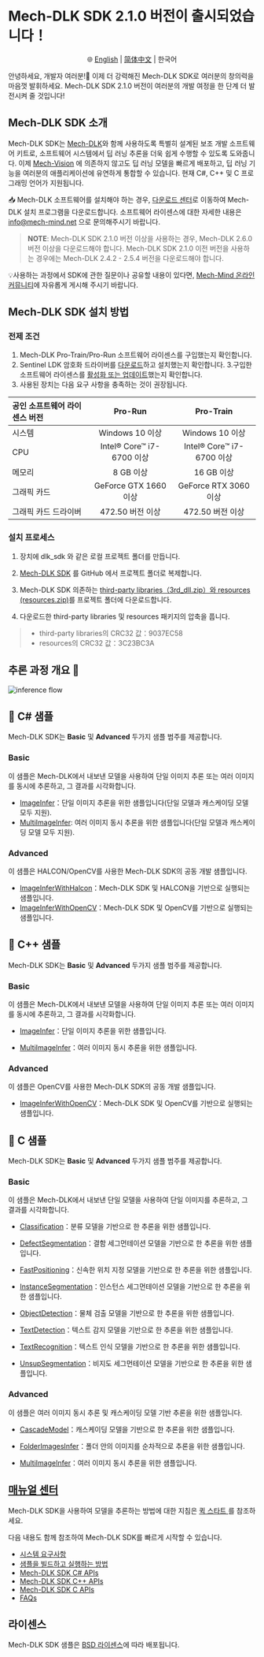 #  Mech-DLK SDK 2.1.0 버전이 출시되었습니다！
<div align="center">

🌐 [English](README.md) | [简体中文](README_zh-CN.md) | 한국어

</div>

안녕하세요, 개발자 여러분!👋
이제 더 강력해진 Mech-DLK SDK로 여러분의 창의력을 마음껏 발휘하세요. Mech-DLK SDK 2.1.0 버전이 여러분의 개발 여정을 한 단계 더 발전시켜 줄 것입니다!

## Mech-DLK SDK 소개
Mech-DLK SDK는 [Mech-DLK](https://kr.mech-mind.com/product/P0042.html)와 함께 사용하도록 특별히 설계된 보조 개발 소프트웨어 키트로, 소프트웨어 시스템에서 딥 러닝 추론을 더욱 쉽게 수행할 수 있도록 도와줍니다. 이제 [Mech-Vision](https://kr.mech-mind.com/product/P0041.html) 에 의존하지 않고도 딥 러닝 모델을 빠르게 배포하고, 딥 러닝 기능을 여러분의 애플리케이션에 유연하게 통합할 수 있습니다. 현재 C#, C++ 및 C 프로그래밍 언어가 지원됩니다.

📥 Mech-DLK 소프트웨어를 설치해야 하는 경우, [다운로드 센터](https://downloads.mech-mind.com/kr?tab=tab-dlk)로 이동하여 Mech-DLK 설치 프로그램을 다운로드합니다. 소프트웨어 라이센스에 대한 자세한 내용은 info@mech-mind.net 으로 문의해주시기 바랍니다.
> **NOTE**: Mech-DLK SDK 2.1.0 버전 이상을 사용하는 경우, Mech-DLK 2.6.0 버전 이상을 다운로드해야 합니다. Mech-DLK SDK 2.1.0 이전 버전을 사용하는 경우에는 Mech-DLK 2.4.2 - 2.5.4 버전을 다운로드해야 합니다.


💡사용하는 과정에서 SDK에 관한 질문이나 공유할 내용이 있다면, [Mech-Mind 온라인 커뮤니티](https://community.mech-mind.com/)에 자유롭게 게시해 주시기 바랍니다.

## Mech-DLK SDK 설치 방법

### 전제 조건

1. Mech-DLK Pro-Train/Pro-Run 소프트웨어 라이센스를 구입했는지 확인합니다.
2. Sentinel LDK 암호화 드라이버를 [다운로드](https://releasehub-1316409819.cos.accelerate.myqcloud.com/Download/Tools/Sentinel_LDK_Run-time_setup%2010.11.zip)하고 설치했는지 확인합니다.
3.구입한 소프트웨어 라이센스를 [활성화 또는 업데이트](https://docs.mech-mind.net/en/dlk-sdk-manual/2.1.0/faq/software-license.html#manage-license)했는지 확인합니다.
4. 사용된 장치는 다음 요구 사항을 충족하는 것이 권장됩니다.

|공인 소프트웨어 라이센스 버전 | Pro-Run | Pro-Train
|  :----  | :----:  | :----:
|시스템 |Windows 10 이상 |Windows 10 이상
|CPU |Intel® Core™ i7-6700 이상 |Intel® Core™ i7-6700 이상
|메모리 |8 GB 이상 |16 GB 이상
|그래픽 카드 |GeForce GTX 1660 이상 |GeForce RTX 3060 이상
|그래픽 카드 드라이버 | 472.50 버전 이상 | 472.50 버전 이상

### 설치 프로세스

1. 장치에 dlk_sdk 와 같은 로컬 프로젝트 폴더를 만듭니다.

2. [Mech-DLK SDK](https://github.com/MechMindRobotics/mechdlk_sdk/tree/v2.1.0) 를 GitHub 에서 프로젝트 폴더로 복제합니다.

3. Mech-DLK SDK 의존하는 [third-party libraries（3rd_dll.zip）와 resources (resources.zip)](https://mechmindonedrive-my.sharepoint.com/:f:/g/personal/no-reply_onedrive_mech-mind-robotics_com_cn/EmQzsLUIrPxEixvn80V3rdcBwFOnIr3nWoSww9YXitAefw?e=k1gggB)를 프로젝트 폴더에 다운로드합니다.

4. 다운로드한 third-party libraries 및 resources 패키지의 압축을 풉니다.

> - third-party libraries의 CRC32 값：9037EC58
> - resources의 CRC32 값：3C23BC3A

## 추론 과정 개요 👀 
![inference flow](https://docs.mech-mind.net/download/github/DLK/inference-flow-en.png)

## 📌 C# 샘플
Mech-DLK SDK는 **Basic** 및 **Advanced** 두가지 샘플 범주를 제공합니다.

### Basic 
이 샘플은 Mech-DLK에서 내보낸 모델을 사용하여 단일 이미지 추론 또는 여러 이미지를 동시에 추론하고, 그 결과를 시각화합니다.

- [ImageInfer](https://github.com/MechMindRobotics/mechdlk_sdk/blob/v2.1.0/samples/csharp/Basic/ImageInfer/ImageInfer.cs)：단일 이미지 추론을 위한 샘플입니다(단일 모델과 캐스케이딩 모델 모두 지원).
- [MultiImageInfer](https://github.com/MechMindRobotics/mechdlk_sdk/blob/v2.1.0/samples/csharp/Basic/MutiImageInfer/MutiImageInfer.cs): 여러 이미지 동시 추론을 위한 샘플입니다(단일 모델과 캐스케이딩 모델 모두 지원).

### Advanced
이 샘플은 HALCON/OpenCV를 사용한 Mech-DLK SDK의 공동 개발 샘플입니다.

- [ImageInferWithHalcon](https://github.com/MechMindRobotics/mechdlk_sdk/blob/v2.1.0/samples/csharp/Advanced/ImageInferWithHalcon/ImageInferWithHalcon.cs)：Mech-DLK SDK 및 HALCON을 기반으로 실행되는 샘플입니다.
- [ImageInferWithOpenCV](https://github.com/MechMindRobotics/mechdlk_sdk/blob/v2.1.0/samples/csharp/Advanced/ImageInferWithOpenCV/ImageInferWithOpenCV.cs)：Mech-DLK SDK 및 OpenCV를 기반으로 실행되는 샘플입니다.

## 📌 C++ 샘플
Mech-DLK SDK는 **Basic** 및 **Advanced** 두가지 샘플 범주를 제공합니다.

### Basic
이 샘플은 Mech-DLK에서 내보낸 모델을 사용하여 단일 이미지 추론 또는 여러 이미지를 동시에 추론하고, 그 결과를 시각화합니다.

- [ImageInfer](https://github.com/MechMindRobotics/mechdlk_sdk/blob/v2.1.0/samples/cpp/Basic/ImageInfer/ImageInfer.cpp)：단일 이미지 추론을 위한 샘플입니다.

- [MultiImageInfer](https://github.com/MechMindRobotics/mechdlk_sdk/blob/v2.1.0/samples/cpp/Basic/MultiImageInfer/MultiImageInfer.cpp)：여러 이미지 동시 추론을 위한 샘플입니다.

### Advanced
이 샘플은 OpenCV를 사용한 Mech-DLK SDK의 공동 개발 샘플입니다.

- [ImageInferWithOpenCV](https://github.com/MechMindRobotics/mechdlk_sdk/blob/v2.1.0/samples/cpp/Advanced/ImageInferWithOpenCV/ImageInferWithOpenCV.cpp)：Mech-DLK SDK 및 OpenCV를 기반으로 실행되는 샘플입니다.

## 📌 C 샘플
Mech-DLK SDK는 **Basic** 및 **Advanced** 두가지 샘플 범주를 제공합니다.

### Basic
이 샘플은 Mech-DLK에서 내보낸 단일 모델을 사용하여 단일 이미지를 추론하고, 그 결과를 시각화합니다.

- [Classification](https://github.com/MechMindRobotics/mechdlk_sdk/blob/v2.1.0/samples/c/Basic/Classification.c)：분류 모델을 기반으로 한 추론을 위한 샘플입니다.

- [DefectSegmentation](https://github.com/MechMindRobotics/mechdlk_sdk/blob/v2.1.0/samples/c/Basic/DefectSegmentation.c)：결함 세그먼테이션 모델을 기반으로 한 추론을 위한 샘플입니다.

- [FastPositioning](https://github.com/MechMindRobotics/mechdlk_sdk/blob/v2.1.0/samples/c/Basic/FastPositioning.c)：신속한 위치 지정 모델을 기반으로 한 추론을 위한 샘플입니다.

- [InstanceSegmentation](https://github.com/MechMindRobotics/mechdlk_sdk/blob/v2.1.0/samples/c/Basic/InstanceSegmentation.c)：인스턴스 세그먼테이션 모델을 기반으로 한 추론을 위한 샘플입니다.

- [ObjectDetection](https://github.com/MechMindRobotics/mechdlk_sdk/blob/v2.1.0/samples/c/Basic/ObjectDetection.c)：물체 검출 모델을 기반으로 한 추론을 위한 샘플입니다.

- [TextDetection](https://github.com/MechMindRobotics/mechdlk_sdk/blob/v2.1.0/samples/c/Basic/TextDetection.c)：텍스트 감지 모델을 기반으로 한 추론을 위한 샘플입니다.

- [TextRecognition](https://github.com/MechMindRobotics/mechdlk_sdk/blob/v2.1.0/samples/c/Basic/TextRecognition.c)：텍스트 인식 모델을 기반으로 한 추론을 위한 샘플입니다.

- [UnsupSegmentation](https://github.com/MechMindRobotics/mechdlk_sdk/blob/v2.1.0/samples/c/Basic/UnsupSegmentation.c)：비지도 세그먼테이션 모델을 기반으로 한 추론을 위한 샘플입니다.

### Advanced
이 샘플은 여러 이미지 동시 추론 및 캐스케이딩 모델 기반 추론을 위한 샘플입니다.

- [CascadeModel](https://github.com/MechMindRobotics/mechdlk_sdk/blob/v2.1.0/samples/c/Advanced/CascadeModel.c)：캐스케이딩 모델을 기반으로 한 추론을 위한 샘플입니다.

- [FolderImagesInfer](https://github.com/MechMindRobotics/mechdlk_sdk/blob/v2.1.0/samples/c/Advanced/FolderImagesInfer.c)：폴더 안의 이미지를 순차적으로 추론을 위한 샘플입니다.

- [MultiImageInfer](https://github.com/MechMindRobotics/mechdlk_sdk/blob/v2.1.0/samples/c/Advanced/MultiImageInfer.c)：여러 이미지 동시 추론을 위한 샘플입니다.

## [매뉴얼 센터](https://docs.mech-mind.net/en/dlk-sdk-manual/2.1.0/dlk-sdk.html)
Mech-DLK SDK을 사용하여 모델을 추론하는 방법에 대한 지침은 [ 퀵 스타트 ](https://docs.mech-mind.net/en/dlk-sdk-manual/2.1.0/infer-tutorial.html)를 참조하세요.

다음 내용도 함께 참조하여 Mech-DLK SDK를 빠르게 시작할 수 있습니다.
- [시스템 요구사항](https://docs.mech-mind.net/en/dlk-sdk-manual/2.1.0/software-installation.html#_system_requirements)
- [샘플을 빌드하고 실행하는 방법](https://docs.mech-mind.net/en/dlk-sdk-manual/2.1.0/samples/samples.html)
- [Mech-DLK SDK C# APIs](https://docs.mech-mind.net/api-reference/dlk-sdk-csharp-api/2.1.0/index.html)
- [Mech-DLK SDK C++ APIs](https://docs.mech-mind.net/api-reference/dlk-sdk-cpp-api/2.1.0/index.html)
- [Mech-DLK SDK C APIs](https://docs.mech-mind.net/api-reference/dlk-sdk-c-api/2.1.0/index.html)
- [FAQs](https://docs.mech-mind.net/en/dlk-sdk-manual/2.1.0/faq/faq.html)

## 라이센스
Mech-DLK SDK 샘플은 [BSD 라이센스](https://github.com/MechMindRobotics/mechdlk_sdk/blob/main/LICENSE)에 따라 배포됩니다.